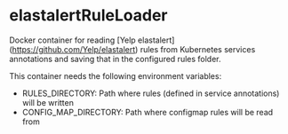 # elastalertRuleLoader

Docker container for reading [Yelp elastalert] (https://github.com/Yelp/elastalert) rules from Kubernetes services annotations and saving that in the configured rules folder.

This container needs the following environment variables:
- RULES_DIRECTORY: Path where rules (defined in service annotations) will be written
- CONFIG_MAP_DIRECTORY: Path where configmap rules will be read from
